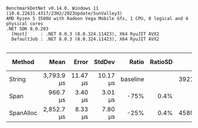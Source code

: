 ```

BenchmarkDotNet v0.14.0, Windows 11 (10.0.22631.4317/23H2/2023Update/SunValley3)
AMD Ryzen 5 3500U with Radeon Vega Mobile Gfx, 1 CPU, 8 logical and 4 physical cores
.NET SDK 8.0.203
  [Host]     : .NET 8.0.3 (8.0.324.11423), X64 RyuJIT AVX2
  DefaultJob : .NET 8.0.3 (8.0.324.11423), X64 RyuJIT AVX2


```
| Method    | Mean       | Error    | StdDev   | Ratio    | RatioSD | Gen0      | Allocated | Alloc Ratio |
|---------- |-----------:|---------:|---------:|---------:|--------:|----------:|----------:|------------:|
| String    | 3,793.9 μs | 11.47 μs | 10.17 μs | baseline |         | 3921.8750 | 8206562 B |             |
| Span      |   966.7 μs |  3.40 μs |  3.01 μs |     -75% |    0.4% |         - |       1 B |     -100.0% |
| SpanAlloc | 2,852.7 μs |  8.33 μs |  7.80 μs |     -25% |    0.4% | 4589.8438 | 9600002 B |      +17.0% |
